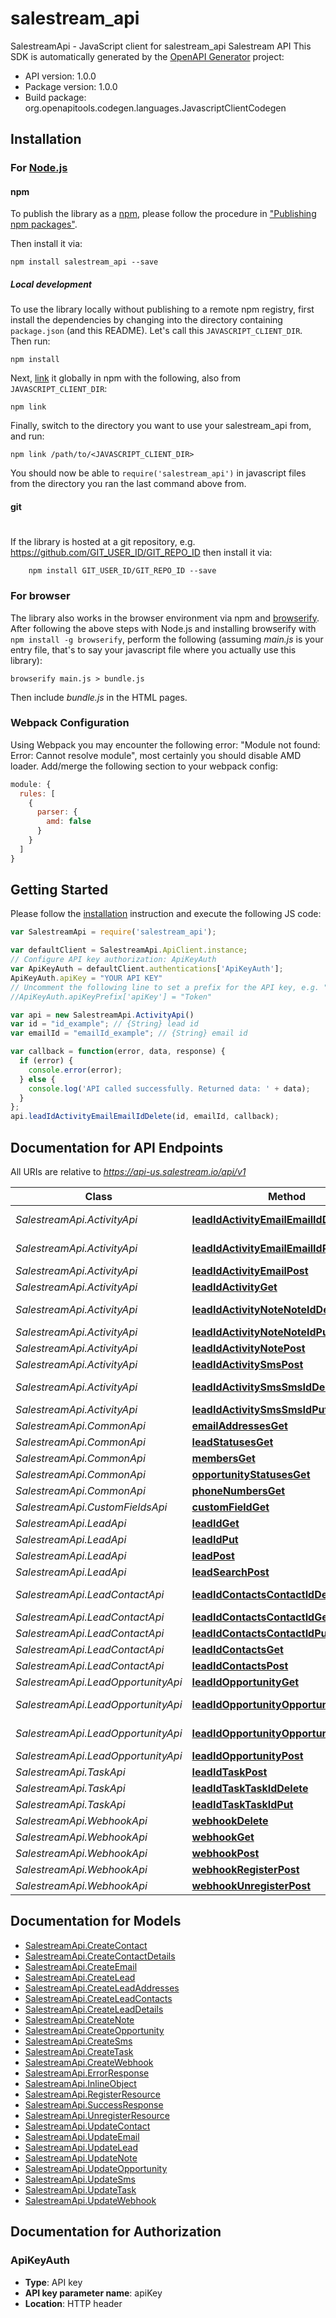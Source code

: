 # salestream_api

SalestreamApi - JavaScript client for salestream_api
Salestream API
This SDK is automatically generated by the [OpenAPI Generator](https://openapi-generator.tech) project:

- API version: 1.0.0
- Package version: 1.0.0
- Build package: org.openapitools.codegen.languages.JavascriptClientCodegen

## Installation

### For [Node.js](https://nodejs.org/)

#### npm

To publish the library as a [npm](https://www.npmjs.com/),
please follow the procedure in ["Publishing npm packages"](https://docs.npmjs.com/getting-started/publishing-npm-packages).

Then install it via:

```shell
npm install salestream_api --save
```

##### Local development

To use the library locally without publishing to a remote npm registry, first install the dependencies by changing 
into the directory containing `package.json` (and this README). Let's call this `JAVASCRIPT_CLIENT_DIR`. Then run:

```shell
npm install
```

Next, [link](https://docs.npmjs.com/cli/link) it globally in npm with the following, also from `JAVASCRIPT_CLIENT_DIR`:

```shell
npm link
```

Finally, switch to the directory you want to use your salestream_api from, and run:

```shell
npm link /path/to/<JAVASCRIPT_CLIENT_DIR>
```

You should now be able to `require('salestream_api')` in javascript files from the directory you ran the last 
command above from.

#### git
#
If the library is hosted at a git repository, e.g.
https://github.com/GIT_USER_ID/GIT_REPO_ID
then install it via:

```shell
    npm install GIT_USER_ID/GIT_REPO_ID --save
```

### For browser

The library also works in the browser environment via npm and [browserify](http://browserify.org/). After following
the above steps with Node.js and installing browserify with `npm install -g browserify`,
perform the following (assuming *main.js* is your entry file, that's to say your javascript file where you actually 
use this library):

```shell
browserify main.js > bundle.js
```

Then include *bundle.js* in the HTML pages.

### Webpack Configuration

Using Webpack you may encounter the following error: "Module not found: Error:
Cannot resolve module", most certainly you should disable AMD loader. Add/merge
the following section to your webpack config:

```javascript
module: {
  rules: [
    {
      parser: {
        amd: false
      }
    }
  ]
}
```

## Getting Started

Please follow the [installation](#installation) instruction and execute the following JS code:

```javascript
var SalestreamApi = require('salestream_api');

var defaultClient = SalestreamApi.ApiClient.instance;
// Configure API key authorization: ApiKeyAuth
var ApiKeyAuth = defaultClient.authentications['ApiKeyAuth'];
ApiKeyAuth.apiKey = "YOUR API KEY"
// Uncomment the following line to set a prefix for the API key, e.g. "Token" (defaults to null)
//ApiKeyAuth.apiKeyPrefix['apiKey'] = "Token"

var api = new SalestreamApi.ActivityApi()
var id = "id_example"; // {String} lead id
var emailId = "emailId_example"; // {String} email id

var callback = function(error, data, response) {
  if (error) {
    console.error(error);
  } else {
    console.log('API called successfully. Returned data: ' + data);
  }
};
api.leadIdActivityEmailEmailIdDelete(id, emailId, callback);

```

## Documentation for API Endpoints

All URIs are relative to *https://api-us.salestream.io/api/v1*

Class | Method | HTTP request | Description
------------ | ------------- | ------------- | -------------
*SalestreamApi.ActivityApi* | [**leadIdActivityEmailEmailIdDelete**](docs/ActivityApi.md#leadIdActivityEmailEmailIdDelete) | **DELETE** /lead/{id}/activity/email/{emailId} | 
*SalestreamApi.ActivityApi* | [**leadIdActivityEmailEmailIdPut**](docs/ActivityApi.md#leadIdActivityEmailEmailIdPut) | **PUT** /lead/{id}/activity/email/{emailId} | 
*SalestreamApi.ActivityApi* | [**leadIdActivityEmailPost**](docs/ActivityApi.md#leadIdActivityEmailPost) | **POST** /lead/{id}/activity/email | 
*SalestreamApi.ActivityApi* | [**leadIdActivityGet**](docs/ActivityApi.md#leadIdActivityGet) | **GET** /lead/{id}/activity | 
*SalestreamApi.ActivityApi* | [**leadIdActivityNoteNoteIdDelete**](docs/ActivityApi.md#leadIdActivityNoteNoteIdDelete) | **DELETE** /lead/{id}/activity/note/{noteId} | 
*SalestreamApi.ActivityApi* | [**leadIdActivityNoteNoteIdPut**](docs/ActivityApi.md#leadIdActivityNoteNoteIdPut) | **PUT** /lead/{id}/activity/note/{noteId} | 
*SalestreamApi.ActivityApi* | [**leadIdActivityNotePost**](docs/ActivityApi.md#leadIdActivityNotePost) | **POST** /lead/{id}/activity/note | 
*SalestreamApi.ActivityApi* | [**leadIdActivitySmsPost**](docs/ActivityApi.md#leadIdActivitySmsPost) | **POST** /lead/{id}/activity/sms | 
*SalestreamApi.ActivityApi* | [**leadIdActivitySmsSmsIdDelete**](docs/ActivityApi.md#leadIdActivitySmsSmsIdDelete) | **DELETE** /lead/{id}/activity/sms/{smsId} | 
*SalestreamApi.ActivityApi* | [**leadIdActivitySmsSmsIdPut**](docs/ActivityApi.md#leadIdActivitySmsSmsIdPut) | **PUT** /lead/{id}/activity/sms/{smsId} | 
*SalestreamApi.CommonApi* | [**emailAddressesGet**](docs/CommonApi.md#emailAddressesGet) | **GET** /email-addresses | 
*SalestreamApi.CommonApi* | [**leadStatusesGet**](docs/CommonApi.md#leadStatusesGet) | **GET** /lead-statuses | 
*SalestreamApi.CommonApi* | [**membersGet**](docs/CommonApi.md#membersGet) | **GET** /members | 
*SalestreamApi.CommonApi* | [**opportunityStatusesGet**](docs/CommonApi.md#opportunityStatusesGet) | **GET** /opportunity-statuses | 
*SalestreamApi.CommonApi* | [**phoneNumbersGet**](docs/CommonApi.md#phoneNumbersGet) | **GET** /phone-numbers | 
*SalestreamApi.CustomFieldsApi* | [**customFieldGet**](docs/CustomFieldsApi.md#customFieldGet) | **GET** /custom-field | 
*SalestreamApi.LeadApi* | [**leadIdGet**](docs/LeadApi.md#leadIdGet) | **GET** /lead/{id} | 
*SalestreamApi.LeadApi* | [**leadIdPut**](docs/LeadApi.md#leadIdPut) | **PUT** /lead/{id} | 
*SalestreamApi.LeadApi* | [**leadPost**](docs/LeadApi.md#leadPost) | **POST** /lead | 
*SalestreamApi.LeadApi* | [**leadSearchPost**](docs/LeadApi.md#leadSearchPost) | **POST** /lead/search | 
*SalestreamApi.LeadContactApi* | [**leadIdContactsContactIdDelete**](docs/LeadContactApi.md#leadIdContactsContactIdDelete) | **DELETE** /lead/{id}/contacts/{contactId} | 
*SalestreamApi.LeadContactApi* | [**leadIdContactsContactIdGet**](docs/LeadContactApi.md#leadIdContactsContactIdGet) | **GET** /lead/{id}/contacts/{contactId} | 
*SalestreamApi.LeadContactApi* | [**leadIdContactsContactIdPut**](docs/LeadContactApi.md#leadIdContactsContactIdPut) | **PUT** /lead/{id}/contacts/{contactId} | 
*SalestreamApi.LeadContactApi* | [**leadIdContactsGet**](docs/LeadContactApi.md#leadIdContactsGet) | **GET** /lead/{id}/contacts | 
*SalestreamApi.LeadContactApi* | [**leadIdContactsPost**](docs/LeadContactApi.md#leadIdContactsPost) | **POST** /lead/{id}/contacts | 
*SalestreamApi.LeadOpportunityApi* | [**leadIdOpportunityGet**](docs/LeadOpportunityApi.md#leadIdOpportunityGet) | **GET** /lead/{id}/opportunity | 
*SalestreamApi.LeadOpportunityApi* | [**leadIdOpportunityOpportunityIdDelete**](docs/LeadOpportunityApi.md#leadIdOpportunityOpportunityIdDelete) | **DELETE** /lead/{id}/opportunity/{opportunityId} | 
*SalestreamApi.LeadOpportunityApi* | [**leadIdOpportunityOpportunityIdPut**](docs/LeadOpportunityApi.md#leadIdOpportunityOpportunityIdPut) | **PUT** /lead/{id}/opportunity/{opportunityId} | 
*SalestreamApi.LeadOpportunityApi* | [**leadIdOpportunityPost**](docs/LeadOpportunityApi.md#leadIdOpportunityPost) | **POST** /lead/{id}/opportunity | 
*SalestreamApi.TaskApi* | [**leadIdTaskPost**](docs/TaskApi.md#leadIdTaskPost) | **POST** /lead/{id}/task | 
*SalestreamApi.TaskApi* | [**leadIdTaskTaskIdDelete**](docs/TaskApi.md#leadIdTaskTaskIdDelete) | **DELETE** /lead/{id}/task/{taskId} | 
*SalestreamApi.TaskApi* | [**leadIdTaskTaskIdPut**](docs/TaskApi.md#leadIdTaskTaskIdPut) | **PUT** /lead/{id}/task/{taskId} | 
*SalestreamApi.WebhookApi* | [**webhookDelete**](docs/WebhookApi.md#webhookDelete) | **DELETE** /webhook | 
*SalestreamApi.WebhookApi* | [**webhookGet**](docs/WebhookApi.md#webhookGet) | **GET** /webhook | 
*SalestreamApi.WebhookApi* | [**webhookPost**](docs/WebhookApi.md#webhookPost) | **POST** /webhook | 
*SalestreamApi.WebhookApi* | [**webhookRegisterPost**](docs/WebhookApi.md#webhookRegisterPost) | **POST** /webhook/register | 
*SalestreamApi.WebhookApi* | [**webhookUnregisterPost**](docs/WebhookApi.md#webhookUnregisterPost) | **POST** /webhook/unregister | 


## Documentation for Models

 - [SalestreamApi.CreateContact](docs/CreateContact.md)
 - [SalestreamApi.CreateContactDetails](docs/CreateContactDetails.md)
 - [SalestreamApi.CreateEmail](docs/CreateEmail.md)
 - [SalestreamApi.CreateLead](docs/CreateLead.md)
 - [SalestreamApi.CreateLeadAddresses](docs/CreateLeadAddresses.md)
 - [SalestreamApi.CreateLeadContacts](docs/CreateLeadContacts.md)
 - [SalestreamApi.CreateLeadDetails](docs/CreateLeadDetails.md)
 - [SalestreamApi.CreateNote](docs/CreateNote.md)
 - [SalestreamApi.CreateOpportunity](docs/CreateOpportunity.md)
 - [SalestreamApi.CreateSms](docs/CreateSms.md)
 - [SalestreamApi.CreateTask](docs/CreateTask.md)
 - [SalestreamApi.CreateWebhook](docs/CreateWebhook.md)
 - [SalestreamApi.ErrorResponse](docs/ErrorResponse.md)
 - [SalestreamApi.InlineObject](docs/InlineObject.md)
 - [SalestreamApi.RegisterResource](docs/RegisterResource.md)
 - [SalestreamApi.SuccessResponse](docs/SuccessResponse.md)
 - [SalestreamApi.UnregisterResource](docs/UnregisterResource.md)
 - [SalestreamApi.UpdateContact](docs/UpdateContact.md)
 - [SalestreamApi.UpdateEmail](docs/UpdateEmail.md)
 - [SalestreamApi.UpdateLead](docs/UpdateLead.md)
 - [SalestreamApi.UpdateNote](docs/UpdateNote.md)
 - [SalestreamApi.UpdateOpportunity](docs/UpdateOpportunity.md)
 - [SalestreamApi.UpdateSms](docs/UpdateSms.md)
 - [SalestreamApi.UpdateTask](docs/UpdateTask.md)
 - [SalestreamApi.UpdateWebhook](docs/UpdateWebhook.md)


## Documentation for Authorization


### ApiKeyAuth

- **Type**: API key
- **API key parameter name**: apiKey
- **Location**: HTTP header

